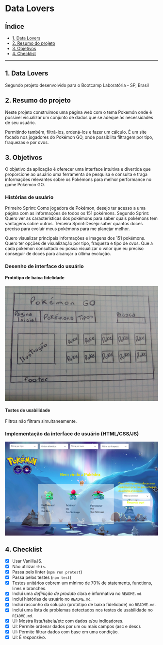# Data Lovers

## Índice

* [1. Data Lovers](#1-data-lovers)
* [2. Resumo do projeto](#2-resumo-do-projeto)
* [3. Objetivos](#3-objetivos)
* [4. Checklist](#4-checklist)

***

## 1. Data Lovers
Segundo projeto desenvolvido para o Bootcamp Laboratória - SP, Brasil
## 2. Resumo do projeto

Neste projeto construimos uma página web com o tema Pokemón onde é possível visualizar um conjunto de dados 
que se adeque às necessidades de seu usuário.

Permitindo também, filtrá-los, ordená-los e fazer um cálculo.
É um site focado nos jogadores do Pokémon GO, onde possibilita filtragem por tipo, fraquezas e por ovos.


## 3. Objetivos

O objetivo da aplicação é oferecer uma interface intuitiva e divertida que proporcione ao usuário uma ferramenta de pesquisa e consulta e traga informações relevantes sobre os Pokémons para melhor performance no game Pokemon GO.


### Histórias de usuário

Primeiro Sprint: Como jogadora de Pokémon, desejo ter acesso a uma página com as informações de todos os 151 pokémons. Segundo Sprint: Quero ver as caracteristicas dos pokémons para saber quais pokémons tem vantagens sobre outros. Terceira Sprint:Desejo saber quantos doces preciso para evoluir meus pokémons para me planejar melhor.

Quero visualizar principais informações e imagens dos 151 pokémons. Quero ter opções de visualização por tipo, fraqueza e tipo de ovos. Que a cada pokémon consultado eu possa visualizar o valor que eu preciso conseguir de doces para alcançar a última evolução.

### Desenho de interface do usuário
#### Protótipo de baixa fidelidade
![](prototipo.jpg)


#### Testes de usabilidade
Filtros não filtram simultaneamente.

### Implementação da interface de usuário (HTML/CSS/JS)
![](interface.png)


## 4. Checklist

* [x] Usar VanillaJS.
* [x] Não utilizar `this`.
* [x] Passa pelo linter (`npm run pretest`)
* [x] Passa pelos testes (`npm test`)
* [x] Testes unitários cobrem um mínimo de 70% de statements, functions,
  lines e branches.
* [x] Inclui uma _definição de produto_ clara e informativa no `README.md`.
* [x] Inclui histórias de usuário no `README.md`.
* [x] Inclui rascunho da solução (protótipo de baixa fidelidade) no
  `README.md`.
* [x] Inclui uma lista de problemas detectados nos testes de usabilidade no `README.md`.
* [x] UI: Mostra lista/tabela/etc com dados e/ou indicadores.
* [x] UI: Permite ordenar dados por um ou mais campos (asc e desc).
* [x] UI: Permite filtrar dados com base em uma condição.
* [x] UI: É _responsivo_.
